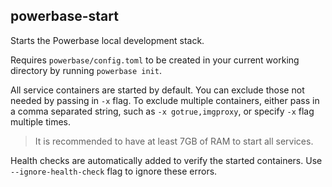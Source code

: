## powerbase-start

Starts the Powerbase local development stack.

Requires `powerbase/config.toml` to be created in your current working directory by running `powerbase init`.

All service containers are started by default. You can exclude those not needed by passing in `-x` flag. To exclude multiple containers, either pass in a comma separated string, such as `-x gotrue,imgproxy`, or specify `-x` flag multiple times.

> It is recommended to have at least 7GB of RAM to start all services.

Health checks are automatically added to verify the started containers. Use `--ignore-health-check` flag to ignore these errors.
